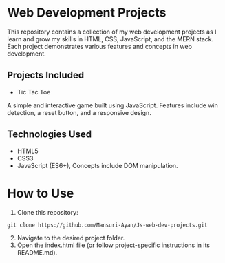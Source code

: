 # Web Development Projects
This repository contains a collection of my web development projects as I learn and grow my skills in HTML, CSS, JavaScript, and the MERN stack. Each project demonstrates various features and concepts in web development.
## Projects Included
+ Tic Tac Toe

A simple and interactive game built using JavaScript.
Features include win detection, a reset button, and a responsive design.
## Technologies Used
+ HTML5
+  CSS3
+   JavaScript (ES6+),
Concepts include DOM manipulation.
# How to Use
1. Clone this repository:
```
git clone https://github.com/Mansuri-Ayan/Js-web-dev-projects.git
```
2. Navigate to the desired project folder.
3. Open the index.html file (or follow project-specific instructions in its README.md).
<!-- responsive design, REST APIs, and React.-->
